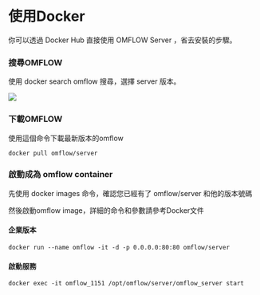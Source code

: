 
# 使用Docker

你可以透過 Docker Hub 直接使用 OMFLOW Server ，省去安裝的步驟。

### 搜尋OMFLOW

使用 docker search omflow 搜尋，選擇 server 版本。

![](https://syscomgo.com/wp-content/uploads/2023/11/OMFLOW_3-5_1.png)

### 下載OMFLOW


使用這個命令下載最新版本的omflow

```
docker pull omflow/server
```

### 啟動成為 omflow container

先使用 docker images 命令，確認您已經有了 omflow/server 和他的版本號碼

然後啟動omflow image，詳細的命令和參數請參考Docker文件


#### 企業版本

```
docker run --name omflow -it -d -p 0.0.0.0:80:80 omflow/server
```

#### 啟動服務

```
docker exec -it omflow_1151 /opt/omflow/server/omflow_server start
```

